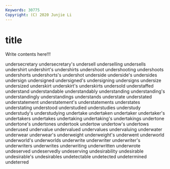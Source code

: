 ```yaml
---
Keywords: 30775
Copyright: (C) 2020 Junjie Li
---
```


# title

Write contents here!!!
 
undersecretary 
undersecretary's 
undersell 
underselling 
undersells 
undershirt
undershirt's 
undershirts 
undershoot 
undershooting 
undershoots 
undershorts 
undershorts's 
undershot 
underside 
underside's
undersides 
undersign 
undersigned 
undersigned's 
undersigning 
undersigns 
undersize 
undersized 
underskirt 
underskirt's
underskirts 
undersold 
understaffed 
understand 
understandable 
understandably 
understanding 
understanding's 
understandingly 
understandings
understands 
understate 
understated 
understatement 
understatement's 
understatements 
understates 
understating 
understood 
understudied
understudies 
understudy 
understudy's 
understudying 
undertake 
undertaken 
undertaker 
undertaker's 
undertakers 
undertakes
undertaking 
undertaking's 
undertakings 
undertone 
undertone's 
undertones 
undertook 
undertow 
undertow's 
undertows
underused 
undervalue 
undervalued 
undervalues 
undervaluing 
underwater 
underwear 
underwear's 
underweight 
underweight's
underwent 
underworld 
underworld's 
underworlds 
underwrite 
underwriter 
underwriter's 
underwriters 
underwrites 
underwriting
underwritten 
underwrote 
undeserved 
undeservedly 
undeserving 
undesirability 
undesirable 
undesirable's 
undesirables 
undetectable
undetected 
undetermined 
undeterred 
